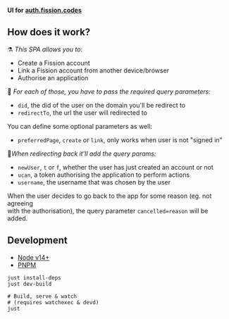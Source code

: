__UI for [auth.fission.codes](https://auth.fission.codes)__



## How does it work?

⚗️ _This SPA allows you to:_

* Create a Fission account
* Link a Fission account from another device/browser
* Authorise an application


🔑 _For each of those, you have to pass the required query parameters:_

* `did`, the did of the user on the domain you'll be redirect to
* `redirectTo`, the url the user will redirected to

You can define some optional parameters as well:
* `preferredPage`, `create` or `link`, only works when user is not "signed in"


🎒_When redirecting back it'll add the query params:_

* `newUser`, `t` or `f`, whether the user has just created an account or not
* `ucan`, a token authorising the application to perform actions
* `username`, the username that was chosen by the user

When the user decides to go back to the app for some reason (eg. not agreeing  
with the authorisation), the query parameter `cancelled=reason` will be added.



## Development

* [Node v14+](https://nodejs.org/)
* [PNPM](https://pnpm.js.org/)

```shell
just install-deps
just dev-build

# Build, serve & watch
# (requires watchexec & devd)
just
```
